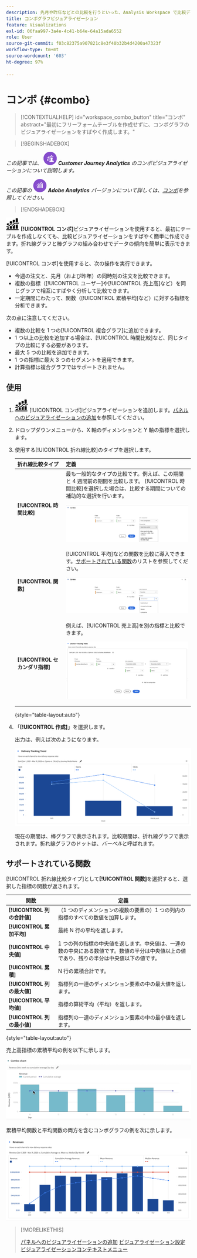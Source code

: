 ```yaml
---
description: 先月や昨年などとの比較を行うといった、Analysis Workspace で比較データを簡単に視覚化できます。
title: コンボグラフビジュアライゼーション
feature: Visualizations
exl-id: 06faa997-3a4e-4c41-b64e-64a15ada6552
role: User
source-git-commit: f03c82375a907821c8e3f40b32b4d4200a47323f
workflow-type: tm+mt
source-wordcount: '603'
ht-degree: 97%

---
```


# コンボ {#combo}

<!-- markdownlint-disable MD034 -->

>[!CONTEXTUALHELP]
>id="workspace_combo_button"
>title="コンボ"
>abstract="最初にフリーフォームテーブルを作成せずに、コンボグラフのビジュアライゼーションをすばやく作成します。"

<!-- markdownlint-enable MD034 -->


>[!BEGINSHADEBOX]

_この記事では、_ ![CustomerJourneyAnalytics](/help/assets/icons/CustomerJourneyAnalytics.svg) _**Customer Journey Analytics** のコンボビジュアライゼーションについて説明します。_

_この記事の_ ![AdobeAnalytics](/help/assets/icons/AdobeAnalytics.svg) _**Adobe Analytics** バージョンについて詳しくは、[コンボ](https://experienceleague.adobe.com/ja/docs/analytics/analyze/analysis-workspace/visualizations/combo-charts)を参照してください。_

>[!ENDSHADEBOX]


![コンボグラフ](/help/assets/icons/ComboChart.svg) **[!UICONTROL コンボ]**&#x200B;ビジュアライゼーションを使用すると、最初にテーブルを作成しなくても、比較ビジュアライゼーションをすばやく簡単に作成できます。折れ線グラフと棒グラフの組み合わせでデータの傾向を簡単に表示できます。

[!UICONTROL コンボ]を使用すると、次の操作を実行できます。

* 今週の注文と、先月（および昨年）の同時刻の注文を比較できます。
* 複数の指標（[!UICONTROL ユーザー]や[!UICONTROL 売上高]など）を同じグラフで相互にすばやく分析して比較できます。
* 一定期間にわたって、関数（[!UICONTROL 累積平均]など）に対する指標を分析できます。

次の点に注意してください。

* 複数の比較を 1 つの[!UICONTROL 複合グラフ]に追加できます。
* 1 つ以上の比較を追加する場合は、[!UICONTROL 時間比較]など、同じタイプの比較にする必要があります。
* 最大 5 つの比較を追加できます。
* 1 つの指標に最大 3 つのセグメントを適用できます。
* 計算指標は複合グラフではサポートされません。

## 使用

1. ![コメント](/help/assets/icons/ComboChart.svg) [!UICONTROL コンボ]ビジュアライゼーションを追加します。[パネルへのビジュアライゼーションの追加](freeform-analysis-visualizations.md#add-visualizations-to-a-panel)を参照してください。

1. ドロップダウンメニューから、X 軸のディメンションと Y 軸の指標を選択します。

1. 使用する[!UICONTROL 折れ線比較]のタイプを選択します。

   | 折れ線比較タイプ | 定義 |
   | --- | --- |
   | **[!UICONTROL 時間比較]** | 最も一般的なタイプの比較です。例えば、この期間と 4 週間前の期間を比較します。 [!UICONTROL 時間比較]を選択した場合は、比較する期間についての補助的な選択を行います。<p>![選択された期間と期間のセカンダリ選択フィールドの折れ線比較。](assets/combo-time-period.png) |
   | **[!UICONTROL 関数]** | [!UICONTROL 平均]などの関数を比較に導入できます。[サポートされている関数](#supported-functions)のリストを参照してください。<p>![選択された関数と使用可能なサポートされている関数のリストを示す折れ線比較ドロップダウンメニュー。](assets/combo-functions.png) |
   | **[!UICONTROL セカンダリ指標]** | 例えば、[!UICONTROL 売上高]を別の指標と比較できます。<p>![2 つの指標を比較したコンボグラフ。](assets/combo-2metrics-settings.png) |

   {style="table-layout:auto"}

1. 「**[!UICONTROL 作成]**」を選択します。

   出力は、例えば次のようになります。

   ![現在の期間を棒グラフで示し、比較期間を折れ線グラフで示したコンボグラフ](assets/combo-output.png)

   現在の期間は、棒グラフで表示されます。比較期間は、折れ線グラフで表示されます。折れ線グラフのドットは、*バーベル*&#x200B;と呼ばれます。

## サポートされている関数

[!UICONTROL 折れ線比較タイプ]として&#x200B;**[!UICONTROL 関数]**&#x200B;を選択すると、選択した指標の関数が返されます。

| 関数 | 定義 |
| --- | --- |
| **[!UICONTROL 列の合計値]** | （1 つのディメンションの複数の要素の）1 つの列内の指標のすべての数値を加算します。 |
| **[!UICONTROL 累加平均]** | 最終 N 行の平均を返します。 |
| **[!UICONTROL 中央値]** | 1 つの列の指標の中央値を返します。中央値は、一連の数の中央にある数値です。数値の半分は中央値以上の値であり、残りの半分は中央値以下の値です。 |
| **[!UICONTROL 累積]** | N 行の累積合計です。 |
| **[!UICONTROL 列の最大値]** | 指標列の一連のディメンション要素の中の最大値を返します。 |
| **[!UICONTROL 平均値]** | 指標の算術平均（平均）を返します。 |
| **[!UICONTROL 列の最小値]** | 指標列の一連のディメンション要素の中の最小値を返します。 |

{style="table-layout:auto"}

売上高指標の累積平均の例を以下に示します。

![累積平均を示すコンボグラフ](assets/combo-cumul-avg.png)

累積平均関数と平均関数の両方を含むコンボグラフの例を次に示します。

![累積平均関数と平均関数の両方を示すコンボグラフ。](assets/combo-three-functions.png)

>[!MORELIKETHIS]
>
>[パネルへのビジュアライゼーションの追加](/help/analysis-workspace/visualizations/freeform-analysis-visualizations.md#add-visualizations-to-a-panel)
>[ビジュアライゼーション設定](/help/analysis-workspace/visualizations/freeform-analysis-visualizations.md#settings)
>[ビジュアライゼーションコンテキストメニュー](/help/analysis-workspace/visualizations/freeform-analysis-visualizations.md#context-menu)
>
